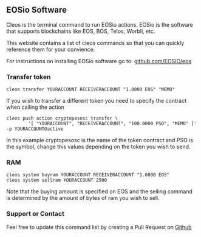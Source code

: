 ## EOSio Software

Cleos is the terminal command to run EOSio actions. EOSio is the software that supports blockchains like EOS, BOS, Telos, Worbli, etc.

This website contains a list of cleos commands so that you can quickly reference them for your convience. 

For instructions on installing EOSio software go to: [github.com/EOSIO/eos](https://github.com/EOSIO/eos)

### Transfer token

    cleos transfer YOURACCOUNT RECEIVERACCOUNT "1.0000 EOS" "MEMO"

If you wish to transfer a different token you need to specify the contract when calling the action

```
cleos push action cryptopesosc transfer \
        '[ "YOURACCOUNT", "RECEIVERACCOUNT", "100.0000 PSO", "MEMO" ]' -p YOURACCOUNT@active
```

In this example cryptopesosc is the name of the token contract and PSO is the symbol, change this values depending on the token you wish to send.

### RAM

    cleos system buyram YOURACCOUNT RECEIVERACCOUNT "1.0000 EOS"
    cleos system sellram YOURACCOUNT 2500

Note that the buying amount is specified on EOS and the selling command is determined by the amount of bytes of ram you wish to sell.

### Support or Contact

Feel free to update this command list by creating a Pull Request on [Github](https://github.com/PixelNoob/cleos/)

